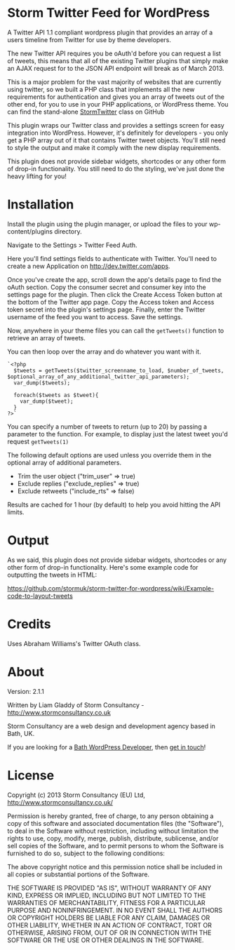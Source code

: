 Storm Twitter Feed for WordPress
================================

A Twitter API 1.1 compliant wordpress plugin that provides an array of a users timeline from Twitter for use by theme developers.

The new Twitter API requires you be oAuth'd before you can request a list of tweets, this means that all of the existing Twitter plugins that simply make an AJAX request for to the JSON API endpoint will break as of March 2013. 

This is a major problem for the vast majority of websites that are currently using twitter, so we built a PHP class that implements all the new requirements for authentication and gives you an array of tweets out of the other end, for you to use in your PHP applications, or WordPress theme.  You can find the stand-alone [StormTwitter](https://github.com/stormuk/storm-twitter) class on GitHub

This plugin wraps our Twitter class and provides a settings screen for easy integration into WordPress.  However, it's definitely for developers - you only get a PHP array out of it that contains Twitter tweet objects. You'll still need to style the output and make it comply with the new display requirements.

This plugin does not provide sidebar widgets, shortcodes or any other form of drop-in functionality.  You still need to do the styling, we've just done the heavy lifting for you!

Installation
============

Install the plugin using the plugin manager, or upload the files to your wp-content/plugins directory.

Navigate to the Settings > Twitter Feed Auth.

Here you'll find settings fields to authenticate with Twitter.  You'll need to create a new Application on http://dev.twitter.com/apps.

Once you've create the app, scroll down the app's details page to find the oAuth section.  Copy the consumer secret and consumer key into the settings page for the plugin.  Then click the Create Access Token button at the bottom of the Twitter app page.  Copy the Access token and Access token secret into the plugin's settings page.  Finally, enter the Twitter username of the feed you want to access.  Save the settings.

Now, anywhere in your theme files you can call the `getTweets()` function to retrieve an array of tweets.

You can then loop over the array and do whatever you want with it.

    `<?php
      $tweets = getTweets($twitter_screenname_to_load, $number_of_tweets, $optional_array_of_any_additional_twitter_api_parameters);
      var_dump($tweets);

      foreach($tweets as $tweet){
        var_dump($tweet);
      }
    ?>`

You can specify a number of tweets to return (up to 20) by passing a parameter to the function.  For example, to display just the latest tweet you'd request `getTweets(1)`

The following default options are used unless you override them in the optional array of additional parameters.

* Trim the user object ("trim_user" => true)
* Exclude replies ("exclude_replies" => true)
* Exclude retweets ("include_rts" => false)

Results are cached for 1 hour (by default) to help you avoid hitting the API limits.

Output
======

As we said, this plugin does not provide sidebar widgets, shortcodes or any other form of drop-in functionality.  Here's some example code for outputting the tweets in HTML:

https://github.com/stormuk/storm-twitter-for-wordpress/wiki/Example-code-to-layout-tweets

Credits
=======

Uses Abraham Williams's Twitter OAuth class.

About
=====

Version: 2.1.1

Written by Liam Gladdy of Storm Consultancy - <http://www.stormconsultancy.co.uk>

Storm Consultancy are a web design and development agency based in Bath, UK.

If you are looking for a [Bath WordPress Developer](http://www.stormconsultancy.co.uk/services/bath-wordpress-developers), then [get in touch](http://www.stormconsultancy.co.uk/contact)!

License
=======

Copyright (c) 2013 Storm Consultancy (EU) Ltd, 
<http://www.stormconsultancy.co.uk/>

Permission is hereby granted, free of charge, to any person obtaining
a copy of this software and associated documentation files (the
"Software"), to deal in the Software without restriction, including
without limitation the rights to use, copy, modify, merge, publish,
distribute, sublicense, and/or sell copies of the Software, and to
permit persons to whom the Software is furnished to do so, subject to
the following conditions:

The above copyright notice and this permission notice shall be
included in all copies or substantial portions of the Software.

THE SOFTWARE IS PROVIDED "AS IS", WITHOUT WARRANTY OF ANY KIND,
EXPRESS OR IMPLIED, INCLUDING BUT NOT LIMITED TO THE WARRANTIES OF
MERCHANTABILITY, FITNESS FOR A PARTICULAR PURPOSE AND
NONINFRINGEMENT. IN NO EVENT SHALL THE AUTHORS OR COPYRIGHT HOLDERS BE
LIABLE FOR ANY CLAIM, DAMAGES OR OTHER LIABILITY, WHETHER IN AN ACTION
OF CONTRACT, TORT OR OTHERWISE, ARISING FROM, OUT OF OR IN CONNECTION
WITH THE SOFTWARE OR THE USE OR OTHER DEALINGS IN THE SOFTWARE.
